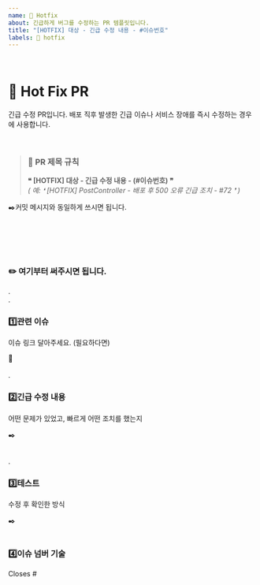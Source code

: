 ```yaml
---
name: 🚨 Hotfix
about: 긴급하게 버그를 수정하는 PR 템플릿입니다.
title: "[HOTFIX] 대상 - 긴급 수정 내용 - #이슈번호"
labels: 🚨 hotfix
---
```


</br>

# 🚨 Hot Fix PR

긴급 수정 PR입니다. 배포 직후 발생한 긴급 이슈나 서비스 장애를 즉시 수정하는 경우에 사용합니다.

</br>

> ### 📝 PR 제목 규칙
> **❝ [HOTFIX] 대상 - 긴급 수정 내용 - (#이슈번호) ❞**
</br>*( 예: ❛ [HOTFIX] PostController - 배포 후 500 오류 긴급 조치 - #72 ❜ )* 

✒️커밋 메시지와 동일하게 쓰시면 됩니다.

</br></br>
---

### ✏️ 여기부터 써주시면 됩니다.
.
</br>.

### 1️⃣관련 이슈
이슈 링크 달아주세요. (필요하다면)

🔗
</br></br>
.
### 2️⃣긴급 수정 내용
어떤 문제가 있었고, 빠르게 어떤 조치를 했는지

✒️
</br></br>

.
### 3️⃣테스트
수정 후 확인한 방식

✒️
</br></br>
### 4️⃣이슈 넘버 기술
Closes #
